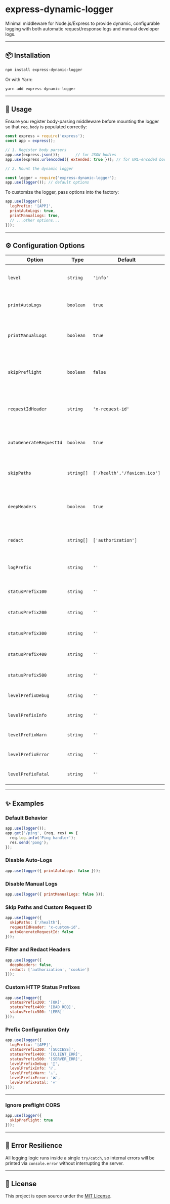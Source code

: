 # express-dynamic-logger

Minimal middleware for Node.js/Express to provide dynamic, configurable logging with both automatic request/response logs and manual developer logs.

---

## 📦 Installation

```bash
npm install express-dynamic-logger
```

Or with Yarn:

```bash
yarn add express-dynamic-logger
```

---

## 🚀 Usage

Ensure you register body-parsing middleware before mounting the logger so that `req.body` is populated correctly:

```js
const express = require('express');
const app = express();

// 1. Register body parsers
app.use(express.json());       // for JSON bodies
app.use(express.urlencoded({ extended: true })); // for URL-encoded bodies

// 2. Mount the dynamic logger

const logger = require('express-dynamic-logger');
app.use(logger()); // default options
```

To customize the logger, pass options into the factory:

```js
app.use(logger({
  logPrefix: '[APP]',
  printAutoLogs: true,
  printManualLogs: true,
  // ...other options...
}));
```

---

## ⚙️ Configuration Options

| Option                    | Type       | Default                       | Description                                                                                      |
|---------------------------|------------|-------------------------------|--------------------------------------------------------------------------------------------------|
| `level`                   | `string`   | `'info'`                      | Log level for automatic logs (`[INI]`, `[END]`).                                   |
| `printAutoLogs`           | `boolean`  | `true`                        | Whether to print automatic logs.                                                                 |
| `printManualLogs`         | `boolean`  | `true`                        | Whether to print developer-invoked logs (`req.log.*`).  
| `skipPreflight`           | `boolean`  | `false`                       | Whether to skip logging CORS preflight (OPTIONS) requests                                        |                                        |
| `requestIdHeader`         | `string`   | `'x-request-id'`              | Header name used to propagate or generate a request ID.                                          |
| `autoGenerateRequestId`   | `boolean`  | `true`                        | Generate a UUID request ID if the header is missing.                                             |
| `skipPaths`               | `string[]` | `['/health','/favicon.ico']`  | Array of routes to ignore (no logging).                                                         |
| `deepHeaders`             | `boolean`  | `true`                        | Include all headers; if `false`, filter out common browser headers.                              |
| `redact`                  | `string[]` | `['authorization']`           | List of header names to mask with `****`.                                                  |
| `logPrefix`               | `string`   | `''`                          | Global prefix prepended to every log entry.                                                      |
| `statusPrefix100`         | `string`   | `''`                          | Prefix for 1xx HTTP status logs.                                                                 |
| `statusPrefix200`         | `string`   | `''`                          | Prefix for 2xx HTTP status logs.                                                                 |
| `statusPrefix300`         | `string`   | `''`                          | Prefix for 3xx HTTP status logs.                                                                 |
| `statusPrefix400`         | `string`   | `''`                          | Prefix for 4xx HTTP status logs.                                                                 |
| `statusPrefix500`         | `string`   | `''`                          | Prefix for 5xx HTTP status logs.                                                                 |
| `levelPrefixDebug`        | `string`   | `''`                          | Prefix for `req.log.debug` messages.                                                             |
| `levelPrefixInfo`         | `string`   | `''`                          | Prefix for `req.log.info` messages.                                                              |
| `levelPrefixWarn`         | `string`   | `''`                          | Prefix for `req.log.warn` messages.                                                              |
| `levelPrefixError`        | `string`   | `''`                          | Prefix for `req.log.error` messages.                                                             |
| `levelPrefixFatal`        | `string`   | `''`                          | Prefix for `req.log.fatal` messages.                                                             |

---

## ✨ Examples

### Default Behavior

```js
app.use(logger());
app.get('/ping', (req, res) => {
  req.log.info('Ping handler');
  res.send('pong');
});
```

### Disable Auto-Logs

```js
app.use(logger({ printAutoLogs: false }));
```

### Disable Manual Logs

```js
app.use(logger({ printManualLogs: false }));
```

### Skip Paths and Custom Request ID

```js
app.use(logger({
  skipPaths: ['/health'],
  requestIdHeader: 'x-custom-id',
  autoGenerateRequestId: false
}));
```

### Filter and Redact Headers

```js
app.use(logger({
  deepHeaders: false,
  redact: ['authorization', 'cookie']
}));
```

### Custom HTTP Status Prefixes

```js
app.use(logger({
  statusPrefix200: '[OK]',
  statusPrefix400: '[BAD_REQ]',
  statusPrefix500: '[ERR]'
}));
```

### Prefix Configuration Only

```js
app.use(logger({
  logPrefix: '[APP]',
  statusPrefix200: '[SUCCESS]',
  statusPrefix400: '[CLIENT_ERR]',
  statusPrefix500: '[SERVER_ERR]',
  levelPrefixDebug: '🐛',
  levelPrefixInfo: 'ℹ️',
  levelPrefixWarn: '⚠️',
  levelPrefixError: '❌',
  levelPrefixFatal: '💀'
}));
```

---

### Ignore preflight CORS
```js
app.use(logger({
  skipPreflight: true
}));
```

---

## 🚧 Error Resilience

All logging logic runs inside a single `try/catch`, so internal errors will be printed via `console.error` without interrupting the server.

---

## 📄 License

This project is open source under the [MIT License](https://opensource.org/licenses/MIT).
